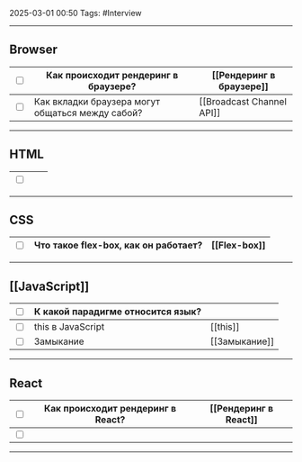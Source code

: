 2025-03-01 00:50
Tags: #Interview

---

## Browser
| <input type="checkbox"> | Как происходит рендеринг в браузере?             | [[Рендеринг в браузере]]  |
| ----------------------- | ------------------------------------------------ | ------------------------- |
| <input type="checkbox"> | Как вкладки браузера могут общаться между сабой? | [[Broadcast Channel API]] |

---

## HTML
| <input type="checkbox"> |     |     |
| ----------------------- | --- | --- |

---

## CSS
| <input type="checkbox"> | Что такое flex-box, как он работает? | [[Flex-box]] |
| ----------------------- | ------------------------------------ | ------------ |

---

## [[JavaScript]]

| <input type="checkbox"> | К какой парадигме относится язык? |               |
| ----------------------- | --------------------------------- | ------------- |
| <input type="checkbox"> | this в JavaScript                 | [[this]]      |
| <input type="checkbox"> | Замыкание                         | [[Замыкание]] |

---

## React
| <input type="checkbox"> | Как происходит рендеринг в React? | [[Рендеринг в React]] |
| ----------------------- | --------------------------------- | --------------------- |
| <input type="checkbox"> |                                   |                       |

---